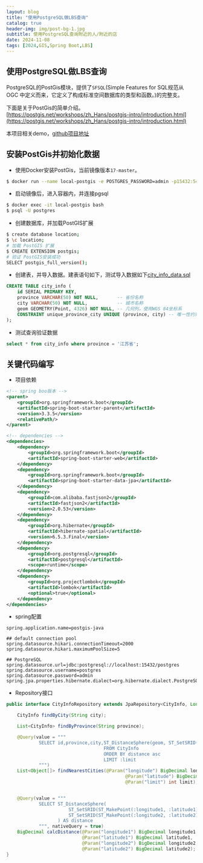 ```yaml
---
layout: blog
title: "使用PostgreSQL做LBS查询"
catalog: true
header-img: img/post-bg-1.jpg
subtitle: 使用PostgreSQL查询附近的人/附近的店
date: 2024-11-08
tags: [2024,GIS,Spring Boot,LBS]
---
```


## 使用PostgreSQL做LBS查询

PostgreSQL的PostGis模块，提供了`SFSQL`(Simple Features for SQL规范从 OGC 中定义而来，它定义了构成标准空间数据库的类型和函数。)的完整支。

下面是关于PostGis的简单介绍。
[https://postgis.net/workshops/zh_Hans/postgis-intro/introduction.html](https://postgis.net/workshops/zh_Hans/postgis-intro/introduction.html)

本项目相关demo，[github项目地址]()

## 安装PostGis并初始化数据

+ 使用Docker安装PostGis，当前镜像版本`17-master`。
```bash
$ docker run --name local-postgis -e POSTGRES_PASSWORD=admin -p15432:5432 -d postgis/postgis
```
+ 启动镜像后，进入容器内，并连接pgsql
```bash
$ docker exec -it local-postgis bash
$ psql -U postgres
```

+ 创建数据库，并加载PostGIS扩展
```bash
$ create database location;
$ \c location;
# 加载 PostGIS 扩展
$ CREATE EXTENSION postgis;
# 验证 PostGIS安装成功
SELECT postgis_full_version();
```
+ 创建表，并导入数据。建表语句如下，测试导入数据如下[city_info_data.sql]()
```sql
CREATE TABLE city_info (
    id SERIAL PRIMARY KEY,
    province VARCHAR(50) NOT NULL,       -- 省份名称
    city VARCHAR(50) NOT NULL,           -- 城市名称
    geom GEOMETRY(Point, 4326) NOT NULL, -- 几何列，使用WGS 84坐标系
    CONSTRAINT unique_province_city UNIQUE (province, city) -- 唯一性约束，确保省份和城市组合唯一
);
```

+ 测试查询验证数据
```sql
select * from city_info where province = '江苏省';
```

## 关键代码编写

+ 项目依赖
```xml
<!-- spring boo版本 -->
<parent>
    <groupId>org.springframework.boot</groupId>
    <artifactId>spring-boot-starter-parent</artifactId>
    <version>3.3.5</version>
    <relativePath/>
</parent>

<!-- dependencies -->
<dependencies>
    <dependency>
        <groupId>org.springframework.boot</groupId>
        <artifactId>spring-boot-starter-web</artifactId>
    </dependency>
    <dependency>
        <groupId>org.springframework.boot</groupId>
        <artifactId>spring-boot-starter-data-jpa</artifactId>
    </dependency>
    <dependency>
        <groupId>com.alibaba.fastjson2</groupId>
        <artifactId>fastjson2</artifactId>
        <version>2.0.53</version>
    </dependency>
    <dependency>
        <groupId>org.hibernate</groupId>
        <artifactId>hibernate-spatial</artifactId>
        <version>6.5.3.Final</version>
    </dependency>
    <dependency>
        <groupId>org.postgresql</groupId>
        <artifactId>postgresql</artifactId>
        <scope>runtime</scope>
    </dependency>
    <dependency>
        <groupId>org.projectlombok</groupId>
        <artifactId>lombok</artifactId>
        <optional>true</optional>
    </dependency>
</dependencies>
```

+ spring配置
```poperties
spring.application.name=postgis-java

## default connection pool
spring.datasource.hikari.connectionTimeout=2000
spring.datasource.hikari.maximumPoolSize=5

## PostgreSQL
spring.datasource.url=jdbc:postgresql://localhost:15432/postgres
spring.datasource.username=postgres
spring.datasource.password=admin
spring.jpa.properties.hibernate.dialect=org.hibernate.dialect.PostgreSQLDialect
```

+ Repository接口
```Java
public interface CityInfoRepository extends JpaRepository<CityInfo, Long> {

    CityInfo findByCity(String city);

    List<CityInfo> findByProvince(String province);

    @Query(value = """
            SELECT id,province,city,ST_DistanceSphere(geom, ST_SetSRID(ST_MakePoint(:longitude, :latitude), 4326)) AS distance
                                    FROM CityInfo
                                    ORDER BY distance asc
                                    LIMIT :limit
            """)
    List<Object[]> findNearestCities(@Param("longitude") BigDecimal longitude,
                                            @Param("latitude") BigDecimal latitude,
                                            @Param("limit") int limit);


    @Query(value = """
            SELECT ST_DistanceSphere(
                       ST_SetSRID(ST_MakePoint(:longitude1, :latitude1), 4326),
                       ST_SetSRID(ST_MakePoint(:longitude2, :latitude2), 4326)
                   ) AS distance
            """, nativeQuery = true)
    BigDecimal calcDistance(@Param("longitude1") BigDecimal longitude1,
                            @Param("latitude1") BigDecimal latitude1,
                            @Param("longitude2") BigDecimal longitude2,
                            @Param("latitude2") BigDecimal latitude2);
}
```
